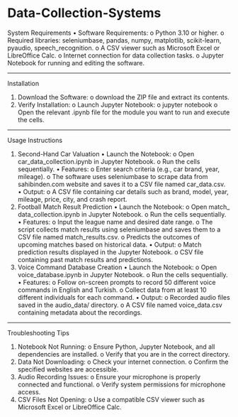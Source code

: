 # Data-Collection-Systems
System Requirements
•	Software Requirements:
o	Python 3.10 or higher.
o	Required libraries: seleniumbase, pandas, numpy, matplotlib, scikit-learn, pyaudio, speech_recognition.
o	A CSV viewer such as Microsoft Excel or LibreOffice Calc.
o	Internet connection for data collection tasks.
o	Jupyter Notebook for running and editing the software.
________________________________________
Installation
1.	Download the Software:
o	download the ZIP file and extract its contents.
2.	Verify Installation:
o	Launch Jupyter Notebook: 
o	jupyter notebook
o	Open the relevant .ipynb file for the module you want to run and execute the cells.
________________________________________
Usage Instructions
1. Second-Hand Car Valuation
•	Launch the Notebook: 
o	Open car_data_collection.ipynb in Jupyter Notebook.
o	Run the cells sequentially.
•	Features: 
o	Enter search criteria (e.g., car brand, year, mileage).
o	The software uses seleniumbase to scrape data from sahibinden.com website and saves it to a CSV file named car_data.csv.
•	Output: 
o	A CSV file containing car details such as brand, model, year, mileage, price, city, and crash report.
2. Football Match Result Prediction
•	Launch the Notebook: 
o	Open match_ data_collection.ipynb in Jupyter Notebook.
o	Run the cells sequentially.
•	Features: 
o	Input the league name and desired date range.
o	The script collects match results using seleniumbase and saves them to a CSV file named match_results.csv.
o	Predicts the outcomes of upcoming matches based on historical data.
•	Output: 
o	Match prediction results displayed in the Jupyter Notebook.
o	CSV file containing past match results and predictions.
3. Voice Command Database Creation
•	Launch the Notebook: 
o	Open voice_database.ipynb in Jupyter Notebook.
o	Run the cells sequentially.
•	Features: 
o	Follow on-screen prompts to record 50 different voice commands in English and Turkish.
o	Collect data from at least 10 different individuals for each command.
•	Output: 
o	Recorded audio files saved in the audio_data/ directory.
o	A CSV file named voice_data.csv containing metadata about the recordings.
________________________________________
Troubleshooting Tips
1.	Notebook Not Running:
o	Ensure Python, Jupyter Notebook, and all dependencies are installed.
o	Verify that you are in the correct directory.
2.	Data Not Downloading:
o	Check your internet connection.
o	Confirm the specified websites are accessible.
3.	Audio Recording Issues:
o	Ensure your microphone is properly connected and functional.
o	Verify system permissions for microphone access.
4.	CSV Files Not Opening:
o	Use a compatible CSV viewer such as Microsoft Excel or LibreOffice Calc.

